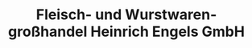 ---
title: "Fleisch- und Wurstwaren- großhandel Heinrich Engels GmbH"
url: /oberhausen/fleisch-und-wurstwaren-grosshandel-heinrich-engels-gmbh/
shop: Metzgerei
---